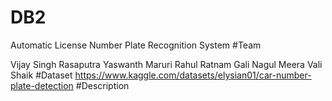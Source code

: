 # DB2
Automatic License Number Plate Recognition System 
#Team

Vijay Singh Rasaputra
Yaswanth Maruri
Rahul Ratnam Gali
Nagul Meera Vali Shaik
#Dataset
https://www.kaggle.com/datasets/elysian01/car-number-plate-detection
#Description
